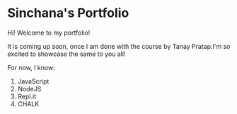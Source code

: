 # Sinchana's Portfolio

Hi! Welcome to my portfolio!

It is coming up soon, once I am done with the course by Tanay Pratap.I'm so excited to showcase the same to you all!

For now, I know:
1. JavaScript
1. NodeJS
1. Repl.it
1. CHALK